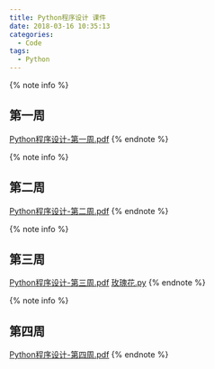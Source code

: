 ```yaml
---
title: Python程序设计 课件
date: 2018-03-16 10:35:13
categories:
  - Code
tags:
  - Python
---
```


{% note info %}
## 第一周
[Python程序设计-第一周.pdf](/uploads/2018/03/Python程序设计-第一周.pdf)
{% endnote %}

{% note info %}
## 第二周
[Python程序设计-第二周.pdf](/uploads/2018/03/Python程序设计-第二周.pdf)
{% endnote %}

{% note info %}
## 第三周
[Python程序设计-第三周.pdf](/uploads/2018/03/Python程序设计-第三周.pdf)
[玫瑰花.py](/uploads/2018/03/玫瑰花.py)
{% endnote %}

{% note info %}
## 第四周
[Python程序设计-第四周.pdf](/uploads/2018/03/Python程序设计-第四周.pdf)
{% endnote %}
